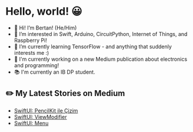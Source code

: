 # Hello, world! 😀
- 👋 Hi! I’m Bertan! (He/Him)
- 👀 I’m interested in Swift, Arduino, CircuitPython, Internet of Things, and Raspberry Pi!
- 🌱 I’m currently learning TensorFlow - and anything that suddenly interests me :)
- 🔭 I'm currently working on a new Medium publication about electronics and programming!
- 📚 I'm currently an IB DP student.
## ✏️ My Latest Stories on Medium
<!-- BLOG-POST-LIST:START -->
- [SwiftUI: PencilKit ile Çizim](https://medium.com/turkishkit/swiftui-pencilkit-ile-%C3%A7izim-e7634014b39a?source=rss-8cc1101d47c1------2)
- [SwiftUI: ViewModifier](https://medium.com/turkishkit/swiftui-viewmodifier-d13b8bfced56?source=rss-8cc1101d47c1------2)
- [SwiftUI: Menu](https://medium.com/turkishkit/swiftui-menu-e28cad180beb?source=rss-8cc1101d47c1------2)
<!-- BLOG-POST-LIST:END -->
<!---
BertanT/BertanT is a ✨ special ✨ repository because its `README.md` (this file) appears on your GitHub profile.
You can click the Preview link to take a look at your changes.
--->
